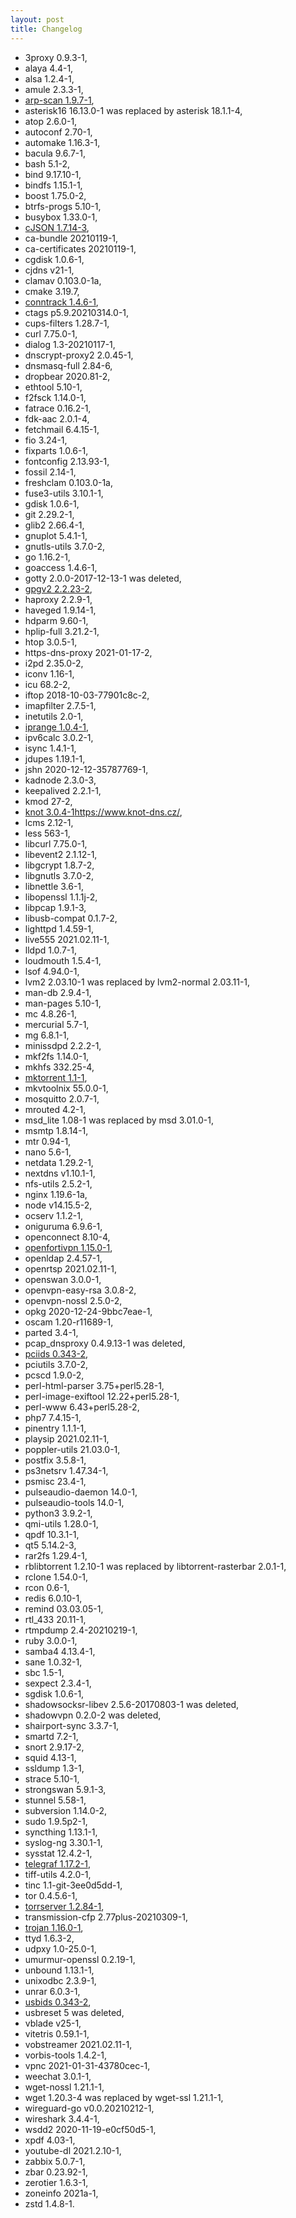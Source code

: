 ```yaml
---
layout: post
title: Changelog
---
```



* 3proxy 0.9.3-1,
* alaya 4.4-1,
* alsa 1.2.4-1,
* amule 2.3.3-1,
* [arp-scan 1.9.7-1](https://github.com/royhills/arp-scan),
* asterisk16 16.13.0-1 was replaced by asterisk 18.1.1-4,
* atop 2.6.0-1,
* autoconf 2.70-1,
* automake 1.16.3-1,
* bacula 9.6.7-1,
* bash 5.1-2,
* bind 9.17.10-1,
* bindfs 1.15.1-1,
* boost 1.75.0-2,
* btrfs-progs 5.10-1,
* busybox 1.33.0-1,
* [cJSON 1.7.14-3](https://github.com/DaveGamble/cJSON),
* ca-bundle 20210119-1,
* ca-certificates 20210119-1,
* cgdisk 1.0.6-1,
* cjdns v21-1,
* clamav 0.103.0-1a,
* cmake 3.19.7,
* [conntrack 1.4.6-1](https://www.netfilter.org/projects/libnetfilter_conntrack/),
* ctags p5.9.20210314.0-1,
* cups-filters 1.28.7-1,
* curl 7.75.0-1,
* dialog 1.3-20210117-1,
* dnscrypt-proxy2 2.0.45-1,
* dnsmasq-full 2.84-6,
* dropbear 2020.81-2,
* ethtool 5.10-1,
* f2fsck 1.14.0-1,
* fatrace 0.16.2-1,
* fdk-aac 2.0.1-4,
* fetchmail 6.4.15-1,
* fio 3.24-1,
* fixparts 1.0.6-1,
* fontconfig 2.13.93-1,
* fossil 2.14-1,
* freshclam 0.103.0-1a,
* fuse3-utils 3.10.1-1,
* gdisk 1.0.6-1,
* git 2.29.2-1,
* glib2 2.66.4-1,
* gnuplot 5.4.1-1,
* gnutls-utils 3.7.0-2,
* go 1.16.2-1,
* goaccess 1.4.6-1,
* gotty 2.0.0-2017-12-13-1 was deleted,
* [gpgv2 2.2.23-2](https://www.gnupg.org/),
* haproxy 2.2.9-1,
* haveged 1.9.14-1,
* hdparm 9.60-1,
* hplip-full 3.21.2-1,
* htop 3.0.5-1,
* https-dns-proxy 2021-01-17-2,
* i2pd 2.35.0-2,
* iconv 1.16-1,
* icu 68.2-2,
* iftop 2018-10-03-77901c8c-2,
* imapfilter 2.7.5-1,
* inetutils 2.0-1,
* [iprange 1.0.4-1](https://github.com/firehol/iprange),
* ipv6calc 3.0.2-1,
* isync 1.4.1-1,
* jdupes 1.19.1-1,
* jshn 2020-12-12-35787769-1,
* kadnode 2.3.0-3,
* keepalived 2.2.1-1,
* kmod 27-2,
* [knot 3.0.4-1]()https://www.knot-dns.cz/,
* lcms 2.12-1,
* less 563-1,
* libcurl 7.75.0-1,
* libevent2 2.1.12-1,
* libgcrypt 1.8.7-2,
* libgnutls 3.7.0-2,
* libnettle 3.6-1,
* libopenssl 1.1.1j-2,
* libpcap 1.9.1-3,
* libusb-compat 0.1.7-2,
* lighttpd 1.4.59-1,
* live555 2021.02.11-1,
* lldpd 1.0.7-1,
* loudmouth 1.5.4-1,
* lsof 4.94.0-1,
* lvm2 2.03.10-1 was replaced by lvm2-normal 2.03.11-1,
* man-db 2.9.4-1,
* man-pages 5.10-1,
* mc 4.8.26-1,
* mercurial 5.7-1,
* mg 6.8.1-1,
* minissdpd 2.2.2-1,
* mkf2fs 1.14.0-1,
* mkhfs 332.25-4,
* [mktorrent 1.1-1](https://github.com/pobrn/mktorrent),
* mkvtoolnix 55.0.0-1,
* mosquitto 2.0.7-1,
* mrouted 4.2-1,
* msd_lite 1.08-1 was replaced by msd 3.01.0-1,
* msmtp 1.8.14-1,
* mtr 0.94-1,
* nano 5.6-1,
* netdata 1.29.2-1,
* nextdns v1.10.1-1,
* nfs-utils 2.5.2-1,
* nginx 1.19.6-1a,
* node v14.15.5-2,
* ocserv 1.1.2-1,
* oniguruma 6.9.6-1,
* openconnect 8.10-4,
* [openfortivpn 1.15.0-1](https://github.com/adrienverge/openfortivpn),
* openldap 2.4.57-1,
* openrtsp 2021.02.11-1,
* openswan 3.0.0-1,
* openvpn-easy-rsa 3.0.8-2,
* openvpn-nossl 2.5.0-2,
* opkg 2020-12-24-9bbc7eae-1,
* oscam 1.20-r11689-1,
* parted 3.4-1,
* pcap_dnsproxy 0.4.9.13-1 was deleted,
* [pciids 0.343-2](https://pci-ids.ucw.cz/),
* pciutils 3.7.0-2,
* pcscd 1.9.0-2,
* perl-html-parser 3.75+perl5.28-1,
* perl-image-exiftool 12.22+perl5.28-1,
* perl-www 6.43+perl5.28-2,
* php7 7.4.15-1,
* pinentry 1.1.1-1,
* playsip 2021.02.11-1,
* poppler-utils 21.03.0-1,
* postfix 3.5.8-1,
* ps3netsrv 1.47.34-1,
* psmisc 23.4-1,
* pulseaudio-daemon 14.0-1,
* pulseaudio-tools 14.0-1,
* python3 3.9.2-1,
* qmi-utils 1.28.0-1,
* qpdf 10.3.1-1,
* qt5 5.14.2-3,
* rar2fs 1.29.4-1,
* rblibtorrent 1.2.10-1 was replaced by libtorrent-rasterbar 2.0.1-1,
* rclone 1.54.0-1,
* rcon 0.6-1,
* redis 6.0.10-1,
* remind 03.03.05-1,
* rtl_433 20.11-1,
* rtmpdump 2.4-20210219-1,
* ruby 3.0.0-1,
* samba4 4.13.4-1,
* sane 1.0.32-1,
* sbc 1.5-1,
* sexpect 2.3.4-1,
* sgdisk 1.0.6-1,
* shadowsocksr-libev 2.5.6-20170803-1 was deleted,
* shadowvpn 0.2.0-2 was deleted,
* shairport-sync 3.3.7-1,
* smartd 7.2-1,
* snort 2.9.17-2,
* squid 4.13-1,
* ssldump 1.3-1,
* strace 5.10-1,
* strongswan 5.9.1-3,
* stunnel 5.58-1,
* subversion 1.14.0-2,
* sudo 1.9.5p2-1,
* syncthing 1.13.1-1,
* syslog-ng 3.30.1-1,
* sysstat 12.4.2-1,
* [telegraf 1.17.2-1](https://github.com/influxdata/telegraf),
* tiff-utils 4.2.0-1,
* tinc 1.1-git-3ee0d5dd-1,
* tor 0.4.5.6-1,
* [torrserver 1.2.84-1](https://github.com/YouROK/TorrServer),
* transmission-cfp 2.77plus-20210309-1,
* [trojan 1.16.0-1](https://github.com/trojan-gfw/trojan),
* ttyd 1.6.3-2,
* udpxy 1.0-25.0-1,
* umurmur-openssl 0.2.19-1,
* unbound 1.13.1-1,
* unixodbc 2.3.9-1,
* unrar 6.0.3-1,
* [usbids 0.343-2](http://www.linux-usb.org/usb.ids),
* usbreset 5 was deleted,
* vblade v25-1,
* vitetris 0.59.1-1,
* vobstreamer 2021.02.11-1,
* vorbis-tools 1.4.2-1,
* vpnc 2021-01-31-43780cec-1,
* weechat 3.0.1-1,
* wget-nossl 1.21.1-1,
* wget 1.20.3-4 was replaced by wget-ssl 1.21.1-1,
* wireguard-go v0.0.20210212-1,
* wireshark 3.4.4-1,
* wsdd2 2020-11-19-e0cf50d5-1,
* xpdf 4.03-1,
* youtube-dl 2021.2.10-1,
* zabbix 5.0.7-1,
* zbar 0.23.92-1,
* zerotier 1.6.3-1,
* zoneinfo 2021a-1,
* zstd 1.4.8-1.
